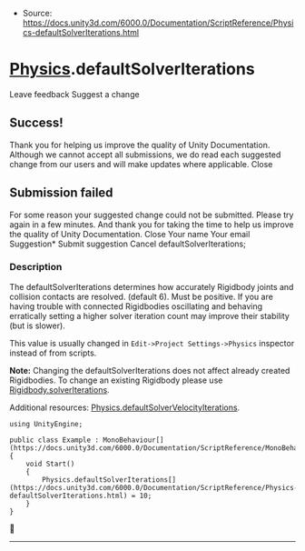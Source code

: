* Source: https://docs.unity3d.com/6000.0/Documentation/ScriptReference/Physics-defaultSolverIterations.html

#  [Physics](https://docs.unity3d.com/6000.0/Documentation/ScriptReference/Physics.html).defaultSolverIterations
Leave feedback
Suggest a change
## Success!
Thank you for helping us improve the quality of Unity Documentation. Although we cannot accept all submissions, we do read each suggested change from our users and will make updates where applicable.
Close
## Submission failed
For some reason your suggested change could not be submitted. Please <a>try again</a> in a few minutes. And thank you for taking the time to help us improve the quality of Unity Documentation.
Close
Your name Your email Suggestion* Submit suggestion
Cancel
defaultSolverIterations; 
### Description
The defaultSolverIterations determines how accurately Rigidbody joints and collision contacts are resolved. (default 6). Must be positive.
If you are having trouble with connected Rigidbodies oscillating and behaving erratically setting a higher solver iteration count may improve their stability (but is slower).  
  
This value is usually changed in `Edit->Project Settings->Physics` inspector instead of from scripts.  
  
**Note:** Changing the defaultSolverIterations does not affect already created Rigidbodies. To change an existing Rigidbody please use [Rigidbody.solverIterations](https://docs.unity3d.com/6000.0/Documentation/ScriptReference/Rigidbody-solverIterations.html).  
  
Additional resources: [Physics.defaultSolverVelocityIterations](https://docs.unity3d.com/6000.0/Documentation/ScriptReference/Physics-defaultSolverVelocityIterations.html).
```
using UnityEngine;  
  
public class Example : MonoBehaviour[](https://docs.unity3d.com/6000.0/Documentation/ScriptReference/MonoBehaviour.html)
{
    void Start()
    {
        Physics.defaultSolverIterations[](https://docs.unity3d.com/6000.0/Documentation/ScriptReference/Physics-defaultSolverIterations.html) = 10;
    }
}

```

* * *
